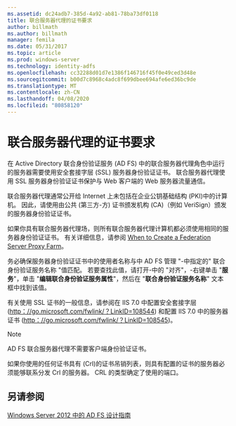 ```yaml
---
ms.assetid: dc24adb7-385d-4a92-ab81-78ba73df0118
title: 联合服务器代理的证书要求
author: billmath
ms.author: billmath
manager: femila
ms.date: 05/31/2017
ms.topic: article
ms.prod: windows-server
ms.technology: identity-adfs
ms.openlocfilehash: cc32288d01d7e1386f146716f45f0e49ced3d48e
ms.sourcegitcommit: b00d7c8968c4adc8f699dbee694afe6ed36bc9de
ms.translationtype: MT
ms.contentlocale: zh-CN
ms.lasthandoff: 04/08/2020
ms.locfileid: "80858120"
---
```

# <a name="certificate-requirements-for-federation-server-proxies"></a>联合服务器代理的证书要求

在 Active Directory 联合身份验证服务 \(AD FS\) 中的联合服务器代理角色中运行的服务器需要使用安全套接字层 \(SSL\) 服务器身份验证证书。 联合服务器代理使用 SSL 服务器身份验证证书保护与 Web 客户端的 Web 服务器流量通信。  
  
联合服务器代理通常公开给 Internet 上未包括在企业公钥基础结构 \(PKI\)中的计算机。 因此，请使用由公共 \(第三方\-方\) 证书颁发机构 \(CA\)（例如 VeriSign）颁发的服务器身份验证证书。  
  
如果你具有联合服务器代理场，则所有联合服务器代理计算机都必须使用相同的服务器身份验证证书。 有关详细信息，请参阅 [When to Create a Federation Server Proxy Farm](When-to-Create-a-Federation-Server-Proxy-Farm.md)。  
  
务必确保服务器身份验证证书中的使用者名称与中 AD FS 管理 "\-中指定的" 联合身份验证服务名称 "值匹配。 若要查找此值，请打开\-中的 "对齐"，\-右键单击 "**服务**"，单击 "**编辑联合身份验证服务属性**"，然后在 "**联合身份验证服务名称**" 文本框中找到该值。  
  
有关使用 SSL 证书的一般信息，请参阅在 IIS 7.0 中配置安全套接字层 \([http：\/\/go.microsoft.com\/fwlink\/？LinkID\=108544](https://go.microsoft.com/fwlink/?LinkID=108544)\) 和配置 IIS 7.0 中的服务器证书 \([http：\/\/go.microsoft.com\/fwlink\/？LinkID\=108545](https://go.microsoft.com/fwlink/?LinkID=108545)\)。  
  
> [!NOTE]  
> AD FS 联合服务器代理不需要客户端身份验证证书。  
  
如果你使用的任何证书具有 \(Crl\)的证书吊销列表，则具有配置的证书的服务器必须能够联系分发 Crl 的服务器。 CRL 的类型确定了使用的端口。  
  
## <a name="see-also"></a>另请参阅
[Windows Server 2012 中的 AD FS 设计指南](AD-FS-Design-Guide-in-Windows-Server-2012.md)

